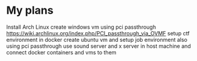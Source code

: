 # My plans
Install Arch Linux
create windows vm using pci passthrough
https://wiki.archlinux.org/index.php/PCI_passthrough_via_OVMF
setup ctf environment in docker
create ubuntu vm and setup job environment also using pci passthrough
use sound server and x server in host machine and connect docker containers and vms to them
